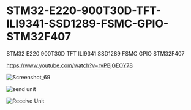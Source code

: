 # STM32-E220-900T30D-TFT-ILI9341-SSD1289-FSMC-GPIO-STM32F407
STM32 E220 900T30D TFT ILI9341 SSD1289 FSMC GPIO STM32F407

https://www.youtube.com/watch?v=rvPBjGEOY78

![Screenshot_69](https://user-images.githubusercontent.com/31142397/209884412-7d6604b8-9a21-4484-86f6-ef74c6b22630.jpg)

![send unit](https://user-images.githubusercontent.com/31142397/209884416-de420610-8c6e-4053-8bb8-8f8e7bb34790.jpg)

![Receive Unit](https://user-images.githubusercontent.com/31142397/209884428-f35f16ab-0535-470f-905e-ac8d162edfb2.jpg)

